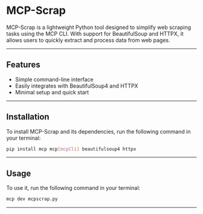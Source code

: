 # MCP-Scrap

MCP-Scrap is a lightweight Python tool designed to simplify web scraping tasks using the MCP CLI. With support for BeautifulSoup and HTTPX, it allows users to quickly extract and process data from web pages.

---

## Features

- Simple command-line interface
- Easily integrates with BeautifulSoup4 and HTTPX
- Minimal setup and quick start

---

## Installation

To install MCP-Scrap and its dependencies, run the following command in your terminal:

```bash
pip install mcp mcp[mcpCli] beautifulsoup4 httpx
```

---

## Usage

To use it, run the following command in your terminal:

```bash
mcp dev mcpscrap.py
```

---
